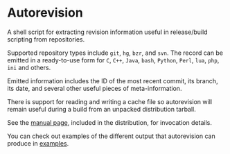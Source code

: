 Autorevision
============

A shell script for extracting revision information useful in release/build scripting from repositories.

Supported repository types include `git`, `hg`, `bzr`, and `svn`. The record can be emitted in a ready-to-use form for `C`, `C++`, `Java`, `bash`, `Python`, `Perl`, `lua`, `php`, `ini` and others.

Emitted information includes the ID of the most recent commit, its branch, its date, and several other useful pieces of meta-information.

There is support for reading and writing a cache file so autorevision will remain useful during a build from an unpacked distribution tarball.

See the [manual page](http://www.catb.org/esr/autorevision/autorevision.html), included in the distribution, for invocation details.

You can check out examples of the different output that autorevision can produce in [examples](https://github.com/Autorevision/autorevision/tree/master/examples).
